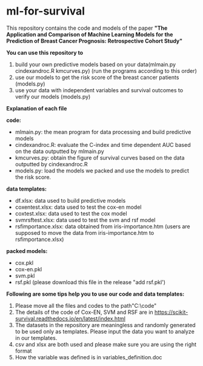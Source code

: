 # ml-for-survival
This repository contains the code and models of the paper **"The Application and Comparison of Machine Learning Models for
the Prediction of Breast Cancer Prognosis: Retrospective Cohort Study"** 

**You can use this repository to**
1. build your own predictive models based on your data(mlmain.py cindexandroc.R kmcurves.py) (run the programs according to this order)
2. use our models to get the risk score of the breast cancer patients (models.py)
3. use your data with independent variables and survival outcomes to verify our models (models.py)

**Explanation of each file**

**code:**
- mlmain.py: the mean program for data processing and build predictive models
- cindexandroc.R: evaluate the C-index and time dependent AUC based on the data outputted by mlmain.py
- kmcurves.py: obtain the figure of survival curves based on the data outputted by cindexandroc.R
- models.py: load the models we packed and use the models to predict the risk score.

**data templates:**
- df.xlsx: data used to build predictive models
- coxentest.xlsx: data used to test the cox-en model
- coxtest.xlsx: data used to test the cox model
- svmrsftest.xlsx: data used to test the svm and rsf model
- rsfimportance.xlsx:  data obtained from iris-importance.htm (users are supposed to move the data from iris-importance.htm to rsfimportance.xlsx)

**packed models:**
- cox.pkl
- cox-en.pkl
- svm.pkl
- rsf.pkl (please download this file in the release "add rsf.pkl')

**Following are some tips help you to use our code and data templates:**
1. Please move all the files and codes to the path"C:\code"
2. The details of the code of Cox-EN, SVM and RSF are in https://scikit-survival.readthedocs.io/en/latest/index.html
3. The datasets in the repository are meaningless and randomly generated to be used only as templates. Please input the data you want to analyze in our templates.
4. csv and xlsx are both used and please make sure you are using the right format
5. How the variable was defined is in variables_definition.doc
